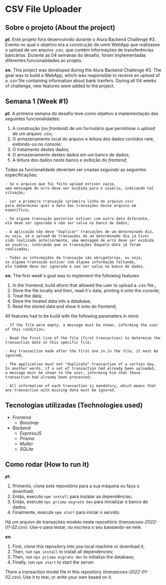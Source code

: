 # CSV File Uploader

## Sobre o projeto (About the project)

***pt.*** Este projeto fora desenvolvido durante o Alura Backend Challenge #3. Evento no qual o objetivo era a construção de umm WebApp que realizasse o upload de um arquivo *.csv*, que contém informações de transferências bancárias. Durante as 04 semanas do desafio, foram implementadas diferentes funcionalidades ao projeto.

***en.*** This project was developed during the Alura Backend Challenge #3. The goal was to build a WebApp, which was reaponsible to receive an upload of a *.csv* file containing information about bank tranfers. During all 04 weeks of challenge, new features were added to the project.

## Semana 1 (Week #1)

***pt.*** A primeira semana do desafio teve como objetivo a implementação das seguintes funcionalidades:

1. A construção (no *frontend*) de um formulário que permitisse o *upload* de um arquivo *.csv*;
2. O armazenamento local do arquivo e leitura dos dados contidos nele, exibindo-os no *console*;
3. O tratamento destes dados;
4. O armazenamento destes dados em um banco de dados;
5. A leitura dos dados neste banco e exibição do *frontend*;

Todas as funcionalidade deveriam ser criadas seguindo as seguintes especificações:
```
- Se o arquivo que foi feito upload estiver vazio, 
uma mensagem de erro deve ser exibida para o usuário, indicando tal situação;

- Ler a primeira transação (primeira linha do arquivo csv) 
para determinar qual a data das transações desse arquivo em específico;

- Se alguma transação posterior estiver com outra data diferente, 
ela deve ser ignorada e não ser salva no banco de dados;

- A aplicação não deve "duplicar" transações de um determinado dia, 
ou seja, se o upload de transações de um determinado dia já tiver 
sido realizado anteriormente, uma mensagem de erro deve ser exibida 
ao usuário, indicando que as transações daquela data já foram realizadas;

- Todas as informações da transação são obrigatórias, ou seja, 
se alguma transação estiver com alguma informação faltando, 
ela também deve ser ignorada e nao ser salva no banco de dados.
```

***en.*** The first week's goal was to implement the following features:

1. In the frontend, build  aform that allowed the user to upload a *.csv* file.;
2. Store the file locally and then, read it's data, printing it onto the console; 
3. Treat the data;
4. Store the treated data into a database;
5. Read the stored data and show it onto do frontend;

All features had to be build with the following parameters in mind:
```
- If the file were empty, a message must be shown, informing the user of this condition;

- Read the frist line of the file (first transaction) to determine the transaction date in this specific file;

- Any transaction made after the first one in in the file, it must be ignored;

- The application must not "duplicate" transaction of a certain day. 
In another words, if a set of transaction had already been uploaded, 
a message must be shown to the user, informing him that those transaction had already been processed;

- All information of each transaction is mandatory, which means that 
any transaction with missing data must be ignored.
```

## Tecnologias utilizadas (Technologies used)

- *Frontend* 
    - *Boostrap*
- *Backend* 
    - *ExpressJS* 
    - *Prisma* 
    - *Multer* 
    - *SQLite*

## Como rodar (How to run it)

***pt.***
1. Primento, clone este repositório para a sua máquina ou faça o download;
2. Então, execute `npm install` para instalar as dependências;
3. Então, execute `npx prisma migrate dev` para inicializar o banco de dados;
4. Finalmente, execute `npm start` para iniciar o servido.

Há um arquivo de transações modelo neste repositório (*transacoes-2022-01-02.csv*). Use-o para testar, ou escreva o seu baseando-se nele.

***en.***
1. First, clone this repository into you local machine or download it;
2. Then, run `npm install` to install all dependencies;
3. Then, run `npx prisma migrate dev` to initialize the database;
4. Finally, run `npm start` to start the server.

There a transaction model file in this repository (*transacoes-2022-01-02.csv*). Use it to test, or write your own based on it.
